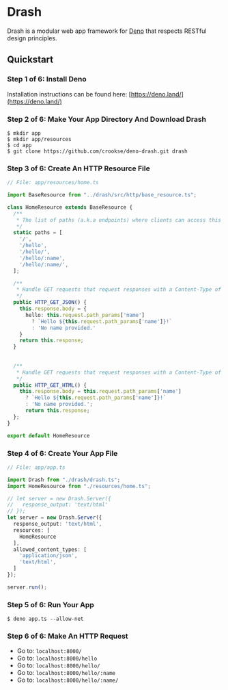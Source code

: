 # Drash

Drash is a modular web app framework for [Deno](https://deno.land) that respects RESTful design principles.

## Quickstart

### Step 1 of 6: Install Deno

Installation instructions can be found here: [https://deno.land/](https://deno.land/)

### Step 2 of 6: Make Your App Directory And Download Drash

```shell
$ mkdir app
$ mkdir app/resources
$ cd app
$ git clone https://github.com/crookse/deno-drash.git drash
```

### Step 3 of 6: Create An HTTP Resource File

```typescript
// File: app/resources/home.ts

import BaseResource from "../drash/src/http/base_resource.ts";

class HomeResource extends BaseResource {
  /**
   * The list of paths (a.k.a endpoints) where clients can access this resource
   */
  static paths = [
    '/',
    '/hello',
    '/hello/',
    '/hello/:name',
    '/hello/:name/',
  ];

  /**
   * Handle GET requests that request responses with a Content-Type of application/json
   */
  public HTTP_GET_JSON() {
    this.response.body = {
      hello: this.request.path_params['name']
        ? `Hello ${this.request.path_params['name']}!`
        : 'No name provided.'
    }
    return this.response;
  }
  
  
  /**
   * Handle GET requests that request responses with a Content-Type of text/html
   */
  public HTTP_GET_HTML() {
    this.response.body = this.request.path_params['name']
      ? `Hello ${this.request.path_params['name']}!`
      : 'No name provided.';
      return this.response;
  };
}

export default HomeResource
```

### Step 4 of 6: Create Your App File

```typescript
// File: app/app.ts

import Drash from "./drash/drash.ts";
import HomeResource from "./resources/home.ts";

// let server = new Drash.Server({
//   response_output: 'text/html'
// });
let server = new Drash.Server({
  response_output: 'text/html',
  resources: [
    HomeResource
  ],
  allowed_content_types: [
    'application/json',
    'text/html',
  ]
});

server.run();
```

### Step 5 of 6: Run Your App

```shell
$ deno app.ts --allow-net
```

### Step 6 of 6: Make An HTTP Request

* Go to: `localhost:8000/`
* Go to: `localhost:8000/hello`
* Go to: `localhost:8000/hello/`
* Go to: `localhost:8000/hello/:name`
* Go to: `localhost:8000/hello/:name/`
